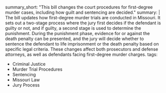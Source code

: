 summary_short: "This bill changes the court procedures for first-degree murder cases, including how guilt and sentencing are decided."
summary: |
  The bill updates how first-degree murder trials are conducted in Missouri. It sets out a two-stage process where the jury first decides if the defendant is guilty or not, and if guilty, a second stage is used to determine the punishment. During the punishment phase, evidence for or against the death penalty can be presented, and the jury will decide whether to sentence the defendant to life imprisonment or the death penalty based on specific legal criteria. These changes affect both prosecutors and defense attorneys, as well as defendants facing first-degree murder charges.
tags:
  - Criminal Justice
  - Murder Trial Procedures
  - Sentencing
  - Missouri Law
  - Jury Process
